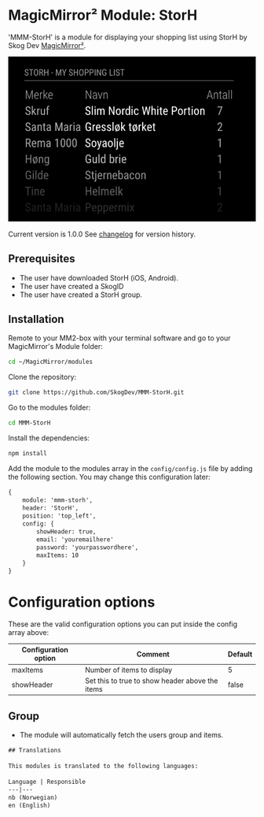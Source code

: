 # MagicMirror² Module: StorH
'MMM-StorH' is a module for displaying your shopping list using StorH by Skog Dev [MagicMirror²](https://magicmirror.builders/). 

![Simple](images/image.png)

Current version is 1.0.0 
See [changelog](CHANGELOG.md "Version history") for version history.

## Prerequisites
- The user have downloaded StorH (iOS, Android).
- The user have created a SkogID
- The user have created a StorH group.

## Installation

Remote to your MM2-box with your terminal software and go to your MagicMirror's Module folder:
````bash
cd ~/MagicMirror/modules
````

Clone the repository:
````bash
git clone https://github.com/SkogDev/MMM-StorH.git
````

Go to the modules folder:
````bash
cd MMM-StorH
````

Install the dependencies:
````bash
npm install
````

Add the module to the modules array in the `config/config.js` file by adding the following section. You may change this configuration later:
```
{
	module: 'mmm-storh',
	header: 'StorH',
	position: 'top_left',
	config: {
		showHeader: true,
		email: 'youremailhere'
		password: 'yourpasswordhere',
		maxItems: 10
	}
}
```

# Configuration options

These are the valid configuration options you can put inside the config array above:

Configuration option | Comment | Default 
---|---|---
maxItems | Number of items to display | 5 
showHeader | Set this to true to show header above the items | false

## Group
- The module will automatically fetch the users group and items.

``` 
## Translations

This modules is translated to the following languages:

Language | Responsible
---|---
nb (Norwegian) 
en (English)


